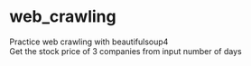 # web_crawling
Practice web crawling with beautifulsoup4 <br>
Get the stock price of 3 companies from input number of days
